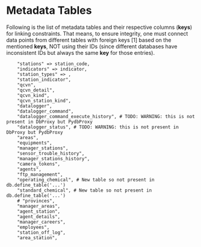 # Metadata Tables

Following is the list of metadata tables
and their respective columns (**keys**) for
linking constraints. That means, to ensure
integrity, one must connect data points
from different tables with foreign keys [1]
based on the mentioned **keys**, NOT using
their IDs (since different databases have
inconsistent IDs but always the same **key**
for those entries).

```plain
    "stations" => station_code,
    "indicators" => indicator,
    "station_types" => ,
    "station_indicator",
    "qcvn",
    "qcvn_detail",
    "qcvn_kind",
    "qcvn_station_kind",
    "datalogger",
    "datalogger_command",
    "datalogger_command_execute_history", # TODO: WARNING: this is not present in DbProxy but PydbProxy
    "datalogger_status", # TODO: WARNING: this is not present in DbProxy but PydbProxy
    "areas",
    "equipments",
    "manager_stations",
    "sensor_trouble_history",
    "manager_stations_history",
    "camera_tokens",
    "agents",
    "ftp_management",
    "operating_chemical", # New table so not present in db.define_table('...')
    "standard_chemical", # New table so not present in db.define_table('...')
    # "provinces",
    "manager_areas",
    "agent_station",
    "agent_details",
    "manager_careers",
    "employees",
    "station_off_log",
    "area_station",
```
